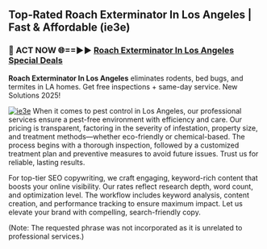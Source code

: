 ## Top-Rated Roach Exterminator In Los Angeles | Fast & Affordable (ie3e)

<h3>🐜 ACT NOW 🌐==►► <a href="https://tinyurl.com/yc7vsfwc" rel="nofollow">Roach Exterminator In Los Angeles Special Deals</a></h3>

**Roach Exterminator In Los Angeles** eliminates rodents, bed bugs, and termites in LA homes. Get free inspections + same-day service. New Solutions 2025!

[![ie3e](https://i.imgur.com/1VzRXn8.jpeg)](https://tinyurl.com/yc7vsfwc)
When it comes to pest control in Los Angeles, our professional services ensure a pest-free environment with efficiency and care. Our pricing is transparent, factoring in the severity of infestation, property size, and treatment methods—whether eco-friendly or chemical-based. The process begins with a thorough inspection, followed by a customized treatment plan and preventive measures to avoid future issues. Trust us for reliable, lasting results.  

For top-tier SEO copywriting, we craft engaging, keyword-rich content that boosts your online visibility. Our rates reflect research depth, word count, and optimization level. The workflow includes keyword analysis, content creation, and performance tracking to ensure maximum impact. Let us elevate your brand with compelling, search-friendly copy.  

(Note: The requested phrase was not incorporated as it is unrelated to professional services.)